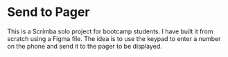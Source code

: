 # Send to Pager

This is a Scrimba solo project for bootcamp students. I have built it from scratch using a Figma file. The idea is to use the keypad to enter a number on the phone and send it to the pager to be displayed. 
